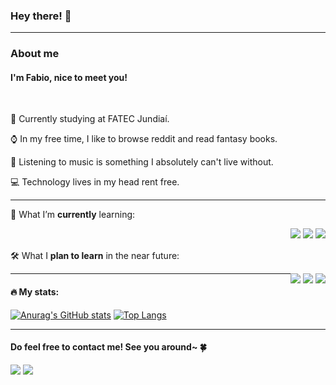 ### Hey there! 👋

<hr>

### About me

#### I'm Fabio, nice to meet you!

<br>

📖 Currently studying at FATEC Jundiaí.

⌚ In my free time, I like to browse reddit and read fantasy books.

🎵 Listening to music is something I absolutely can't live without.

💻 Technology lives in my head rent free.

<hr>

🌱 What I’m **currently** learning:

<div style="float: right">
  <img src="https://img.shields.io/badge/-html-E34F26?style=for-the-badge&logo=html5&logoColor=white">
  <img src="https://img.shields.io/badge/-css3-1572B6?style=for-the-badge&logo=css3&logoColor=white">
  <img src="https://img.shields.io/badge/-javascript-F7DF1E?style=for-the-badge&logo=javascript&logoColor=white">
</div>

<br><br>
🛠️ What I **plan to learn** in the near future:

<div style="float: right">
  <img src="https://img.shields.io/badge/-react-20232A?style=for-the-badge&logo=react&logoColor=#61DAFB">  
  <img src="https://img.shields.io/badge/-sass-CC6699?style=for-the-badge&logo=sass&logoColor=white">
  <img src="https://img.shields.io/badge/-typescript-3178C6?style=for-the-badge&logo=typescript&logoColor=white">
</div>

<hr>

#### 🔥 My stats:

[![Anurag's GitHub stats](https://github-readme-stats.vercel.app/api?username=darkseekergael&show_icons=true&theme=dark)](https://github.com/anuraghazra/github-readme-stats) [![Top Langs](https://github-readme-stats.vercel.app/api/top-langs/?username=darkseekergael)](https://github.com/anuraghazra/github-readme-stats)

<hr>

#### Do feel free to contact me! See you around~ 🍀
<a href="https://www.linkedin.com/in/fabio-nalini-26a531231/"><img src="https://img.shields.io/badge/-linkedin-0A66C2?style=for-the-badge&logo=linkedin&logoColor=white"></a>
<a href="mailto:fabio.nalini@outlook.com"><img src="https://img.shields.io/badge/-outlook-0078D4?style=for-the-badge&logo=microsoft-outlook&logoColor=white"></a>



